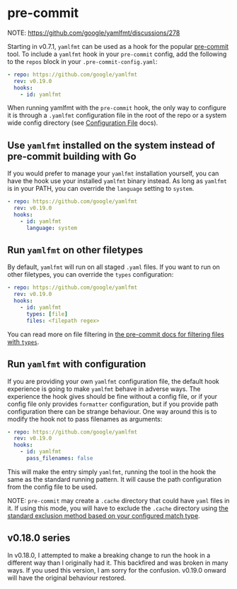 # pre-commit

NOTE: https://github.com/google/yamlfmt/discussions/278 

Starting in v0.7.1, `yamlfmt` can be used as a hook for the popular [pre-commit](https://pre-commit.com/) tool. To include a `yamlfmt` hook in your `pre-commit` config, add the following to the `repos` block in your `.pre-commit-config.yaml`:

```yaml
- repo: https://github.com/google/yamlfmt
  rev: v0.19.0
  hooks:
    - id: yamlfmt
```

When running yamlfmt with the `pre-commit` hook, the only way to configure it is through a `.yamlfmt` configuration file in the root of the repo or a system wide config directory (see [Configuration File](./config-file.md) docs). 

## Use `yamlfmt` installed on the system instead of pre-commit building with Go

If you would prefer to manage your `yamlfmt` installation yourself, you can have the hook use your installed `yamlfmt` binary instead. As long as `yamlfmt` is in your PATH, you can override the `language` setting to `system`.

```yaml
- repo: https://github.com/google/yamlfmt
  rev: v0.19.0
  hooks:
    - id: yamlfmt
      language: system
```

## Run `yamlfmt` on other filetypes

By default, `yamlfmt` will run on all staged `.yaml` files. If you want to run on other filetypes, you can override the `types` configuration:

```yaml
- repo: https://github.com/google/yamlfmt
  rev: v0.19.0
  hooks:
    - id: yamlfmt
      types: [file]
      files: <filepath regex>
```

You can read more on file filtering in [the pre-commit docs for filtering files with `types`](https://pre-commit.com/#filtering-files-with-types).

## Run `yamlfmt` with configuration

If you are providing your own `yamlfmt` configuration file, the default hook experience is going to make `yamlfmt` behave in adverse ways. The experience the hook gives should be fine without a config file, or if your config file only provides `formatter` configuration, but if you provide path configuration there can be strange behaviour. One way around this is to modify the hook not to pass filenames as arguments:

```yaml
- repo: https://github.com/google/yamlfmt
  rev: v0.19.0
  hooks:
    - id: yamlfmt
      pass_filenames: false
```

This will make the entry simply `yamlfmt`, running the tool in the hook the same as the standard running pattern. It will cause the path configuration from the config file to be used.

NOTE: `pre-commit` may create a `.cache` directory that could have `yaml` files in it. If using this mode, you will have to exclude the `.cache` directory using [the standard exclusion method based on your configured match type](./paths.md#include-and-exclude).

## v0.18.0 series

In v0.18.0, I attempted to make a breaking change to run the hook in a different way than I originally had it. This backfired and was broken in many ways. If you used this version, I am sorry for the confusion. v0.19.0 onward will have the original behaviour restored.
